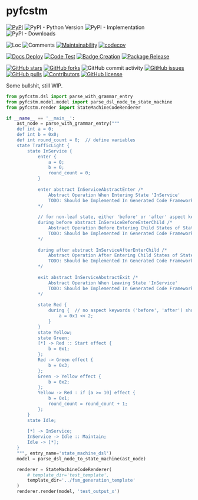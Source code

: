 # pyfcstm

[![PyPI](https://img.shields.io/pypi/v/pyfcstm)](https://pypi.org/project/pyfcstm/)
![PyPI - Python Version](https://img.shields.io/pypi/pyversions/pyfcstm)
![PyPI - Implementation](https://img.shields.io/pypi/implementation/pyfcstm)
![PyPI - Downloads](https://img.shields.io/pypi/dm/pyfcstm)

![Loc](https://img.shields.io/endpoint?url=https://gist.githubusercontent.com/HansBug/7eb8c32d6549edaa09592ca2a5a47187/raw/loc.json)
![Comments](https://img.shields.io/endpoint?url=https://gist.githubusercontent.com/HansBug/7eb8c32d6549edaa09592ca2a5a47187/raw/comments.json)
[![Maintainability](https://api.codeclimate.com/v1/badges/5b6e14a915b63faeae90/maintainability)](https://codeclimate.com/github/HansBug/pyfcstm/maintainability)
[![codecov](https://codecov.io/gh/hansbug/pyfcstm/graph/badge.svg?token=NYSTMMTC2F)](https://codecov.io/gh/hansbug/pyfcstm)

[![Docs Deploy](https://github.com/hansbug/pyfcstm/workflows/Docs%20Deploy/badge.svg)](https://github.com/hansbug/pyfcstm/actions?query=workflow%3A%22Docs+Deploy%22)
[![Code Test](https://github.com/hansbug/pyfcstm/workflows/Code%20Test/badge.svg)](https://github.com/hansbug/pyfcstm/actions?query=workflow%3A%22Code+Test%22)
[![Badge Creation](https://github.com/hansbug/pyfcstm/workflows/Badge%20Creation/badge.svg)](https://github.com/hansbug/pyfcstm/actions?query=workflow%3A%22Badge+Creation%22)
[![Package Release](https://github.com/hansbug/pyfcstm/workflows/Package%20Release/badge.svg)](https://github.com/hansbug/pyfcstm/actions?query=workflow%3A%22Package+Release%22)

[![GitHub stars](https://img.shields.io/github/stars/hansbug/pyfcstm)](https://github.com/hansbug/pyfcstm/stargazers)
[![GitHub forks](https://img.shields.io/github/forks/hansbug/pyfcstm)](https://github.com/hansbug/pyfcstm/network)
![GitHub commit activity](https://img.shields.io/github/commit-activity/m/hansbug/pyfcstm)
[![GitHub issues](https://img.shields.io/github/issues/hansbug/pyfcstm)](https://github.com/hansbug/pyfcstm/issues)
[![GitHub pulls](https://img.shields.io/github/issues-pr/hansbug/pyfcstm)](https://github.com/hansbug/pyfcstm/pulls)
[![Contributors](https://img.shields.io/github/contributors/hansbug/pyfcstm)](https://github.com/hansbug/pyfcstm/graphs/contributors)
[![GitHub license](https://img.shields.io/github/license/hansbug/pyfcstm)](https://github.com/hansbug/pyfcstm/blob/master/LICENSE)

Some bullshit, still WIP.

```python
from pyfcstm.dsl import parse_with_grammar_entry
from pyfcstm.model.model import parse_dsl_node_to_state_machine
from pyfcstm.render import StateMachineCodeRenderer

if __name__ == '__main__':
    ast_node = parse_with_grammar_entry("""
    def int a = 0;
    def int b = 0x0;
    def int round_count = 0;  // define variables
    state TrafficLight {
        state InService {
            enter {
                a = 0;
                b = 0;
                round_count = 0;
            }
            
            enter abstract InServiceAbstractEnter /*
                Abstract Operation When Entering State 'InService'
                TODO: Should be Implemented In Generated Code Framework
            */
            
            // for non-leaf state, either 'before' or 'after' aspect keyword should be used for during block
            during before abstract InServiceBeforeEnterChild /*
                Abstract Operation Before Entering Child States of State 'InService'
                TODO: Should be Implemented In Generated Code Framework
            */
            
            during after abstract InServiceAfterEnterChild /*
                Abstract Operation After Entering Child States of State 'InService'
                TODO: Should be Implemented In Generated Code Framework
            */
            
            exit abstract InServiceAbstractExit /*
                Abstract Operation When Leaving State 'InService'
                TODO: Should be Implemented In Generated Code Framework
            */
        
            state Red {
                during {  // no aspect keywords ('before', 'after') should be used for during block of leaf state
                    a = 0x1 << 2;
                }
            }
            state Yellow;
            state Green;
            [*] -> Red :: Start effect {
                b = 0x1;
            };
            Red -> Green effect {
                b = 0x3;
            };
            Green -> Yellow effect {
                b = 0x2;
            };
            Yellow -> Red : if [a >= 10] effect {
                b = 0x1;
                round_count = round_count + 1;
            };
        }
        state Idle;
        
        [*] -> InService;
        InService -> Idle :: Maintain;
        Idle -> [*];
    }
    """, entry_name='state_machine_dsl')
    model = parse_dsl_node_to_state_machine(ast_node)

    renderer = StateMachineCodeRenderer(
        # template_dir='test_template',
        template_dir='../fsm_generation_template'
    )
    renderer.render(model, 'test_output_x')

```